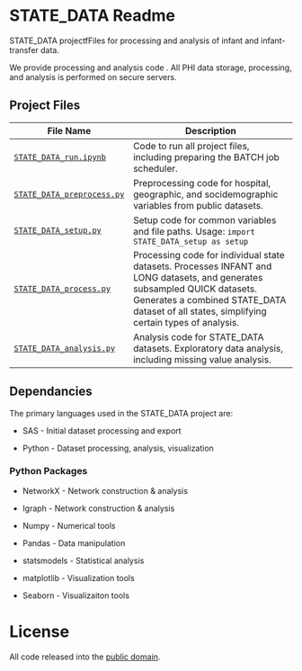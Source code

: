 # STATE_DATA Readme

STATE_DATA projectfFiles for processing and analysis of infant and infant-transfer data.

We provide processing and analysis code . All PHI data storage, processing, and analysis is performed on secure servers. 


## Project Files 

| File Name                  | Description |
|----------------------------|-------------|
| [`STATE_DATA_run.ipynb`](STATE_DATA_run.ipynb)  | Code to run all project files, including preparing the BATCH job scheduler. |
| [`STATE_DATA_preprocess.py`](STATE_DATA_preprocess.py) | Preprocessing code for hospital, geographic, and socidemographic variables from public datasets. |
| [`STATE_DATA_setup.py`](STATE_DATA_setup.py)      | Setup code for common variables and file paths. Usage: ```import STATE_DATA_setup as setup```|
| [`STATE_DATA_process.py`](STATE_DATA_process.py) | Processing code for individual state datasets. Processes INFANT and LONG datasets, and generates subsampled QUICK datasets. Generates a combined STATE_DATA dataset of all states, simplifying certain types of analysis. |
| [`STATE_DATA_analysis.py`](STATE_DATA_analysis.py)   | Analysis code for STATE_DATA datasets. Exploratory data analysis, including missing value analysis. |


## Dependancies

The primary languages used in the STATE_DATA project are: 

* SAS - Initial dataset processing and export

* Python - Dataset processing, analysis, visualization


### Python Packages

* NetworkX - Network construction & analysis

* Igraph - Network construction & analysis

* Numpy - Numerical tools

* Pandas - Data manipulation

* statsmodels - Statistical analysis

* matplotlib - Visualization tools

* Seaborn - Visualizaiton tools

# License

All code released into the [public domain](UNLICENSE).






